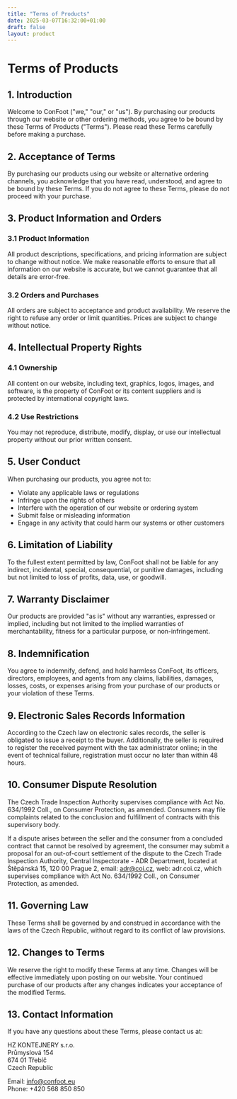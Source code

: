 ```yaml
---
title: "Terms of Products"
date: 2025-03-07T16:32:00+01:00
draft: false
layout: product
---
```


# Terms of Products

## 1. Introduction

Welcome to ConFoot ("we," "our," or "us"). By purchasing our products through our website or other ordering methods, you agree to be bound by these Terms of Products ("Terms"). Please read these Terms carefully before making a purchase.

## 2. Acceptance of Terms

By purchasing our products using our website or alternative ordering channels, you acknowledge that you have read, understood, and agree to be bound by these Terms. If you do not agree to these Terms, please do not proceed with your purchase.

## 3. Product Information and Orders

### 3.1 Product Information
All product descriptions, specifications, and pricing information are subject to change without notice. We make reasonable efforts to ensure that all information on our website is accurate, but we cannot guarantee that all details are error-free.

### 3.2 Orders and Purchases
All orders are subject to acceptance and product availability. We reserve the right to refuse any order or limit quantities. Prices are subject to change without notice.

## 4. Intellectual Property Rights

### 4.1 Ownership
All content on our website, including text, graphics, logos, images, and software, is the property of ConFoot or its content suppliers and is protected by international copyright laws.

### 4.2 Use Restrictions
You may not reproduce, distribute, modify, display, or use our intellectual property without our prior written consent.

## 5. User Conduct

When purchasing our products, you agree not to:
- Violate any applicable laws or regulations
- Infringe upon the rights of others
- Interfere with the operation of our website or ordering system
- Submit false or misleading information
- Engage in any activity that could harm our systems or other customers

## 6. Limitation of Liability

To the fullest extent permitted by law, ConFoot shall not be liable for any indirect, incidental, special, consequential, or punitive damages, including but not limited to loss of profits, data, use, or goodwill.

## 7. Warranty Disclaimer

Our products are provided "as is" without any warranties, expressed or implied, including but not limited to the implied warranties of merchantability, fitness for a particular purpose, or non-infringement.

## 8. Indemnification

You agree to indemnify, defend, and hold harmless ConFoot, its officers, directors, employees, and agents from any claims, liabilities, damages, losses, costs, or expenses arising from your purchase of our products or your violation of these Terms.

## 9. Electronic Sales Records Information

According to the Czech law on electronic sales records, the seller is obligated to issue a receipt to the buyer. Additionally, the seller is required to register the received payment with the tax administrator online; in the event of technical failure, registration must occur no later than within 48 hours.

## 10. Consumer Dispute Resolution

The Czech Trade Inspection Authority supervises compliance with Act No. 634/1992 Coll., on Consumer Protection, as amended. Consumers may file complaints related to the conclusion and fulfillment of contracts with this supervisory body.

If a dispute arises between the seller and the consumer from a concluded contract that cannot be resolved by agreement, the consumer may submit a proposal for an out-of-court settlement of the dispute to the Czech Trade Inspection Authority, Central Inspectorate - ADR Department, located at Štěpánská 15, 120 00 Prague 2, email: adr@coi.cz, web: adr.coi.cz, which supervises compliance with Act No. 634/1992 Coll., on Consumer Protection, as amended.

## 11. Governing Law

These Terms shall be governed by and construed in accordance with the laws of the Czech Republic, without regard to its conflict of law provisions.

## 12. Changes to Terms

We reserve the right to modify these Terms at any time. Changes will be effective immediately upon posting on our website. Your continued purchase of our products after any changes indicates your acceptance of the modified Terms.

## 13. Contact Information

If you have any questions about these Terms, please contact us at:

HZ KONTEJNERY s.r.o.  
Průmyslová 154  
674 01 Třebíč  
Czech Republic

Email: info@confoot.eu  
Phone: +420 568 850 850